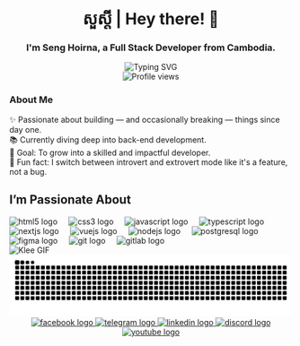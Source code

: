 <h1 align="center">សួស្តី | Hey there! 👋</h1>

<h3 align="center">I'm Seng Hoirna, a Full Stack Developer from Cambodia.</h3>

<div align="center">
  <img src="https://readme-typing-svg.herokuapp.com?font=Fira+Code&color=8B5CF6&size=24¢er=true&vCenter=true&width=600&lines=Welcome+to+my+GitHub+Profile!;Full+Stack+Developer+from+Cambodia" alt="Typing SVG" />
</div>

<div align="center">
  <img src="https://profile-counter.glitch.me/hoirna/count.svg" alt="Profile views" />
</div>

<h3 align="left">About Me</h3>
<p align="left">
  ✨ Passionate about building — and occasionally breaking — things since day one.<br>
  📚 Currently diving deep into back-end development.<br>
  🎯 Goal: To grow into a skilled and impactful developer.<br>
  🎲 Fun fact: I switch between introvert and extrovert mode like it's a feature, not a bug.
</p>


<h2 align="left">I’m Passionate About</h2>
<div align="left">
  <img src="https://cdn.jsdelivr.net/gh/devicons/devicon/icons/html5/html5-original.svg" height="40" alt="html5 logo" />
  <img width="12" />
  <img src="https://cdn.jsdelivr.net/gh/devicons/devicon/icons/css3/css3-original.svg" height="40" alt="css3 logo" />
  <img width="12" />
  <img src="https://cdn.jsdelivr.net/gh/devicons/devicon/icons/javascript/javascript-original.svg" height="40" alt="javascript logo" />
  <img width="12" />
  <img src="https://cdn.jsdelivr.net/gh/devicons/devicon/icons/typescript/typescript-original.svg" height="40" alt="typescript logo" />
  <img width="12" />
  <img src="https://cdn.jsdelivr.net/gh/devicons/devicon/icons/nextjs/nextjs-original.svg" height="40" alt="nextjs logo" />
  <img width="12" />
  <img src="https://cdn.jsdelivr.net/gh/devicons/devicon/icons/vuejs/vuejs-original.svg" height="40" alt="vuejs logo" />
  <img width="12" />
  <img src="https://cdn.jsdelivr.net/gh/devicons/devicon/icons/nodejs/nodejs-original.svg" height="40" alt="nodejs logo" />
  <img width="12" />
  <img src="https://cdn.jsdelivr.net/gh/devicons/devicon/icons/postgresql/postgresql-original.svg" height="40" alt="postgresql logo" />
  <img width="12" />
  <img src="https://cdn.jsdelivr.net/gh/devicons/devicon/icons/figma/figma-original.svg" height="40" alt="figma logo" />
  <img width="12" />
  <img src="https://cdn.jsdelivr.net/gh/devicons/devicon/icons/git/git-original.svg" height="40" alt="git logo" />
  <img width="12" />
  <img src="https://cdn.jsdelivr.net/gh/devicons/devicon/icons/gitlab/gitlab-original.svg" height="40" alt="gitlab logo" />
</div>
<div class="gif-container">
  <img src="https://i.pinimg.com/originals/48/81/5f/48815f510493c69752cfef24db31c5dc.gif" alt="Klee GIF" />
</div>

<img src="https://raw.githubusercontent.com/hoirna/hoirna/output/snake.svg" alt="Snake animation" />



<div align="center">
  <a href="https://www.facebook.com/seng.hoirna.2025" target="_blank">
    <img src="https://raw.githubusercontent.com/maurodesouza/profile-readme-generator/master/src/assets/icons/social/facebook/default.svg" width="59" height="40" alt="facebook logo"  />
  </a>
  <a href="https://t.me/S_Hoirna" target="_blank">
    <img src="https://raw.githubusercontent.com/maurodesouza/profile-readme-generator/master/src/assets/icons/social/telegram/default.svg" width="59" height="40" alt="telegram logo"  />
  </a>
  <a href="https://www.linkedin.com/in/seng-hoirna-353752343/" target="_blank">
    <img src="https://raw.githubusercontent.com/maurodesouza/profile-readme-generator/master/src/assets/icons/social/linkedin/default.svg" width="59" height="40" alt="linkedin logo"  />
  </a>
  <a href="https://discord.gg/VJEJt8yNm4" target="_blank">
    <img src="https://raw.githubusercontent.com/maurodesouza/profile-readme-generator/master/src/assets/icons/social/discord/default.svg" width="59" height="40" alt="discord logo"  />
  </a>
  <a href="https://www.youtube.com/@MOON-Dejavuu" target="_blank">
    <img src="https://raw.githubusercontent.com/maurodesouza/profile-readme-generator/master/src/assets/icons/social/youtube/default.svg" width="59" height="40" alt="youtube logo"  />
  </a>
</div>
